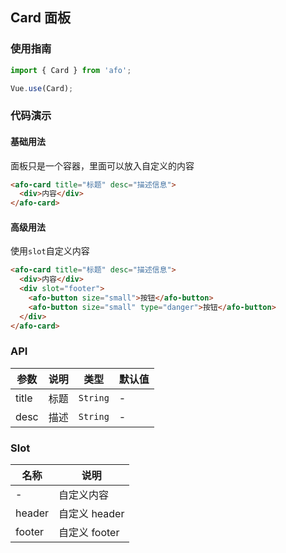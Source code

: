 ## Card 面板

### 使用指南
``` javascript
import { Card } from 'afo';

Vue.use(Card);
```

### 代码演示

#### 基础用法
面板只是一个容器，里面可以放入自定义的内容

```html
<afo-card title="标题" desc="描述信息">
  <div>内容</div>
</afo-card>
```

#### 高级用法
使用`slot`自定义内容

```html
<afo-card title="标题" desc="描述信息">
  <div>内容</div>
  <div slot="footer">
    <afo-button size="small">按钮</afo-button>
    <afo-button size="small" type="danger">按钮</afo-button>
  </div>
</afo-card>
```

### API

| 参数 | 说明 | 类型 | 默认值 |
|-----------|-----------|-----------|-------------|
| title | 标题 | `String` | - |
| desc | 描述 | `String` | - |

### Slot

| 名称 | 说明 |
|-----------|-----------|
| - | 自定义内容 |
| header | 自定义 header |
| footer | 自定义 footer |
